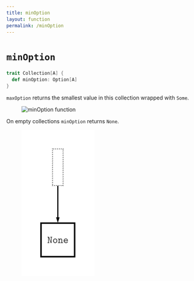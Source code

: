 ```yaml
---
title: minOption
layout: function
permalink: /minOption
---
```


# `minOption`

~~~ scala
trait Collection[A] {
  def minOption: Option[A]
}
~~~

`maxOption` returns the smallest value in this collection wrapped with `Some`.

<figure class="diagram">
  <img src="images/minOption.1.svg" alt="minOption function">
  <!-- <figcaption class="diagram-desc"></figcaption> -->
</figure>

On empty collections `minOption` returns `None`.

<figure class="diagram">
  <img src="images/minOption.2.svg" alt="minOption function">
  <!-- <figcaption class="diagram-desc"></figcaption> -->
</figure>

